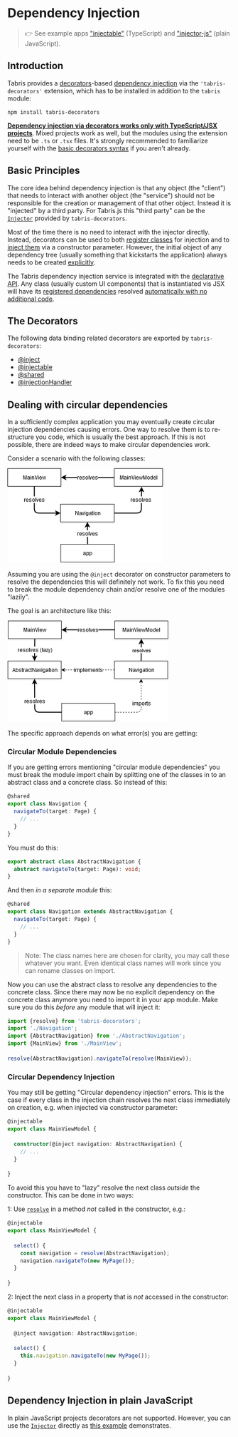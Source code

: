 ---
---
# Dependency Injection

> :point_right: See example apps ["injectable"](https://github.com/eclipsesource/tabris-decorators/tree/v3.10.0/examples/injectable) (TypeScript) and ["injector-js"](https://github.com/eclipsesource/tabris-decorators/tree/v3.10.0/examples/injector-js) (plain JavaScript).


## Introduction

Tabris provides a [decorators](http://www.typescriptlang.org/docs/handbook/decorators.html)-based [dependency injection](https://en.wikipedia.org/wiki/Dependency_injection)  via the `'tabris-decorators'` extension, which has to be installed in addition to the `tabris` module:

```
npm install tabris-decorators
```

 [**Dependency injection via decorators works only with TypeScript/JSX projects**](../typescript.md#setup). Mixed projects work as well, but the modules using the extension need to be `.ts` or `.tsx` files. It's strongly recommended to familiarize yourself with the [basic decorators syntax](https://www.typescriptlang.org/docs/handbook/decorators.html#class-decorators) if you aren't already.

## Basic Principles

The core idea behind dependency injection is that any object (the "client") that needs to interact with another object (the "service") should not be responsible for the creation or management of that other object. Instead it is "injected" by a third party. For Tabris.js this "third party" can be the  [`Injector`](./Injector.md) provided by `tabris-decorators`.

Most of the time there is no need to interact with the injector directly. Instead, decorators can be used to both [register classes](./@injectable.md) for injection and to [inject them](./@inject.md) via a constructor parameter. However, the initial object of any dependency tree (usually something that kickstarts the application) always needs to be created [explicitly](./Injector.md).


The Tabris dependency injection service is integrated with the [declarative API](../declarative-ui.md). Any class (usually custom UI components) that is instantiated vis JSX will have its [registered dependencies](./@inject.md) resolved [automatically with no additional code](./@inject.md#jsx).

## The Decorators

The following data binding related decorators are exported by `tabris-decorators`:
  * [@inject](./@inject.md)
  * [@injectable](./@injectable.md)
  * [@shared](./@shared.md)
  * [@injectionHandler](./@injectionHandler.md)

## Dealing with circular dependencies

In a sufficiently complex application you may eventually create circular injection dependencies causing errors. One way to resolve them is to re-structure you code, which is usually the best approach. If this is not possible, there are indeed ways to make circular dependencies work.

Consider a scenario with the following classes:

![Circular Dependency Injection](./circular-dependency-injection.png)

Assuming you are using the `@inject` decorator on constructor parameters to resolve the dependencies this will definitely not work. To fix this you need to break the module dependency chain and/or resolve one of the modules "lazily".

The goal is an architecture like this:

![Circular Dependency Injection Resolved](./circular-dependency-injection-resolved.png)

The specific approach depends on what error(s) you are getting:

### Circular Module Dependencies

If you are getting errors mentioning "circular module dependencies" you must break the module import chain by splitting one of the classes in to an abstract class and a concrete class. So instead of this:

```ts
@shared
export class Navigation {
  navigateTo(target: Page) {
    // ...
  }
}
```

You must do this:

```ts
export abstract class AbstractNavigation {
  abstract navigateTo(target: Page): void;
}
```

And then *in a separate module* this:

```ts
@shared
export class Navigation extends AbstractNavigation {
  navigateTo(target: Page) {
    // ...
  }
}
```

> Note: The class names here are chosen for clarity, you may call these whatever you want. Even identical class names will work since you can rename classes on import.

Now you can use the abstract class to resolve any dependencies to the concrete class. Since there may now be no explicit dependency on the concrete class anymore you need to import it in your app module. Make sure you do this *before*  any module that will inject it:

```ts
import {resolve} from 'tabris-decorators';
import './Navigation';
import {AbstractNavigation} from './AbstractNavigation';
import {MainView} from './MainView';

resolve(AbstractNavigation).navigateTo(resolve(MainView));
```

### Circular Dependency Injection

You may still be getting "Circular dependency injection" errors. This is the case if every class in the injection chain resolves the next class immediately on creation, e.g. when injected via constructor parameter:

```ts
@injectable
export class MainViewModel {

  constructor(@inject navigation: AbstractNavigation) {
    // ...
  }

}
```

To avoid this you have to "lazy" resolve the next class *outside* the constructor. This can be done in two ways:

1: Use [`resolve`](./Injector.md#resolvetype-injectionparameter) in a method *not* called in the constructor, e.g.:

```ts
@injectable
export class MainViewModel {

  select() {
    const navigation = resolve(AbstractNavigation);
    navigation.navigateTo(new MyPage());
  }

}
```

2: Inject the next class in a property that is *not* accessed in the constructor:

```ts
@injectable
export class MainViewModel {

  @inject navigation: AbstractNavigation;

  select() {
    this.navigation.navigateTo(new MyPage());
  }

}
```

## Dependency Injection in plain JavaScript

In plain JavaScript projects decorators are not supported. However, you can use the [`Injector`](./Injector.md) directly as [this example](https://github.com/eclipsesource/tabris-decorators/tree/v3.10.0/examples/injector-js) demonstrates.
